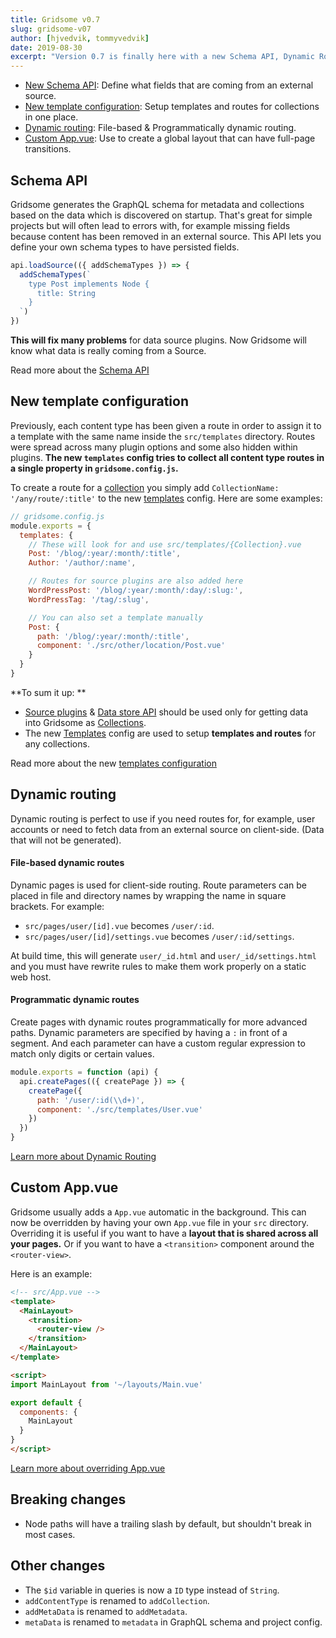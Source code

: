 ```yaml
---
title: Gridsome v0.7
slug: gridsome-v07
author: [hjvedvik, tommyvedvik]
date: 2019-08-30
excerpt: "Version 0.7 is finally here with a new Schema API, Dynamic Routing, a better way to setup Templates, Custom App.vue, and more!"
---
```


- [New Schema API](#schema-api): Define what fields that are coming from an external source. 
- [New template configuration](#new-template-configuration): Setup templates and routes for collections in one place.
- [Dynamic routing](#dynamic-routing): File-based & Programmatically dynamic routing.
- [Custom App.vue](#custom-appvue): Use to create a global layout that can have full-page transitions.


## Schema API

Gridsome generates the GraphQL schema for metadata and collections based on the data which is discovered on startup. That's great for simple projects but will often lead to errors with, for example missing fields because content has been removed in an external source. This API lets you define your own schema types to have persisted fields.

```js
api.loadSource(({ addSchemaTypes }) => {
  addSchemaTypes(`
    type Post implements Node {
      title: String
    }
  `)
})
```

**This will fix many problems** for data source plugins. Now Gridsome will know what data is really coming from a Source.


Read more about the [Schema API](/docs/schema-api)

## New template configuration

Previously, each content type has been given a route in order to assign it to a template with the same name inside the `src/templates` directory. Routes were spread across many plugin options and some also hidden within plugins. **The new `templates` config tries to collect all content type routes in a single property in `gridsome.config.js`.**

To create a route for a [collection](/docs/collections) you simply add `CollectionName: '/any/route/:title'` to the new [templates](/docs/templates)  config. Here are some examples: 

```js
// gridsome.config.js
module.exports = {
  templates: {
  	// These will look for and use src/templates/{Collection}.vue
    Post: '/blog/:year/:month/:title',
    Author: '/author/:name',

    // Routes for source plugins are also added here
    WordPressPost: '/blog/:year/:month/:day/:slug:',
    WordPressTag: '/tag/:slug',

    // You can also set a template manually
    Post: {
      path: '/blog/:year/:month/:title',
      component: './src/other/location/Post.vue'
    }
  }
}
```

**To sum it up: **
- [Source plugins](/plugins) & [Data store API](/docs/data-store-api) should be used only for getting data into Gridsome as [Collections](/docs/collections).
- The new [Templates](/docs/templates) config are used to setup **templates and routes** for any collections.


Read more about the new [templates configuration](/docs/templates)

## Dynamic routing

Dynamic routing is perfect to use if you need routes for, for example, user accounts or need to fetch data from an external source on client-side. (Data that will not be generated).

#### File-based dynamic routes

Dynamic pages is used for client-side routing. Route parameters can be placed in file and directory names by wrapping the name in square brackets. For example:

- `src/pages/user/[id].vue` becomes `/user/:id`.
- `src/pages/user/[id]/settings.vue` becomes `/user/:id/settings`.

At build time, this will generate `user/_id.html` and `user/_id/settings.html` and you must have rewrite rules to make them work properly on a static web host.

#### Programmatic dynamic routes

Create pages with dynamic routes programmatically for more advanced paths. Dynamic parameters are specified by having a `:` in front of a segment. And each parameter can have a custom regular expression to match only digits or certain values.

```js
module.exports = function (api) {
  api.createPages(({ createPage }) => {
    createPage({
      path: '/user/:id(\\d+)',
      component: './src/templates/User.vue'
    })
  })
}
```

[Learn more about Dynamic Routing](/docs/dynamic-routing)

## Custom App.vue

Gridsome usually adds a `App.vue` automatic in the background. This can now be overridden by having your own `App.vue` file in your `src` directory. Overriding it is useful if you want to have a **layout that is shared across all your pages.** Or if you want to have a `<transition>` component around the `<router-view>`.

Here is an example:

```html
<!-- src/App.vue -->
<template>
  <MainLayout> 
    <transition>
      <router-view />
    </transition>
  </MainLayout>
</template>

<script>
import MainLayout from '~/layouts/Main.vue'

export default {
  components: {
    MainLayout
  }
}
</script>
```

[Learn more about overriding App.vue](/docs/overriding-app)

## Breaking changes

- Node paths will have a trailing slash by default, but shouldn't break in most cases.

## Other changes

- The `$id` variable in queries is now a `ID` type instead of `String`.
- `addContentType` is renamed to `addCollection`.
- `addMetaData` is renamed to `addMetadata`.
- `metaData` is renamed to `metadata` in GraphQL schema and project config.